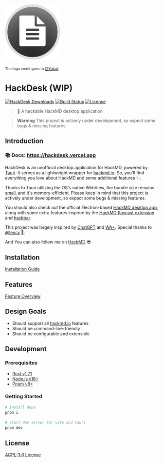 <img src="./docs/public/logo.png" alt="HackDesk Logo" width="180">

<sub>The logo credit goes to [@Yukaii](https://github.com/Yukaii)</sub>

# HackDesk (WIP)

[![HackDesk Downloads](https://img.shields.io/github/downloads/EastSun5566/hackdesk/total.svg?style=for-the-badge)](https://github.com/EastSun5566/hackdesk/releases)
[![Build Status](https://img.shields.io/github/actions/workflow/status/EastSun5566/hackdesk/release.yml?style=for-the-badge)](https://github.com/EastSun5566/cc-gram/actions/workflows/release.yml)
[![License](https://img.shields.io/github/license/EastSun5566/hackdesk.svg?style=for-the-badge)](https://github.com/EastSun5566/hackdesk/blob/main/LICENSE)

> 📝 A hackable HackMD desktop application

> **Warning**
> This project is actively under development, so expect some bugs & missing features.

## Introduction

### 📚 Docs: <https://hackdesk.vercel.app>

HackDesk is an unofficial desktop application for HackMD, powered by [Tauri](https://tauri.app/). It serves as a lightweight wrapper for [hackmd.io](http://hackmd.io). So, you'll find everything you love about HackMD and some additional features ✨.

Thanks to Tauri utilizing the OS's native WebView, the bundle size remains [small](https://tauri.app/v1/references/benchmarks#binary-size), and it's memory-efficient. Please keep in mind that this project is actively under development, so expect some bugs & missing features.

You should also check out the official Electron-based [HackMD desktop app](https://github.com/hackmdio/hackmd-desktop), along with some extra features inspired by the [HackMD Raycast extension](https://www.raycast.com/Yukai/hackmd) and [hackbar](https://github.com/uier/hackbar).

This project was largely inspired by [ChatGPT](https://github.com/lencx/ChatGPT) and [WA+](https://github.com/lencx/WA). Special thanks to [@lencx](https://github.com/lencx) 🙏.

And You can also follow me on [HackMD](https://hackmd.io/@EastSun5566) 😎

## Installation

[Installation Guide](https://hackdesk.vercel.app/install.html)

## Features

[Feature Overview](https://hackdesk.vercel.app/features.html)

## Design Goals

- Should support all [hackmd.io](http://hackmd.io) features
- Should be command-line-friendly
- Should be configurable and extensible

## Development

### Prerequisites

- [Rust v1.71](https://www.rust-lang.org/learn/get-started)
- [Node.js v16+](https://github.com/nvm-sh/nvm?tab=readme-ov-file#installing-and-updating)
- [Pnpm v8+](https://pnpm.io/installation#using-corepack)

### Getting Started

```sh
# install deps
pnpm i

# start dev server for vite and tauri
pnpm dev
```

## License

[AGPL-3.0 License](./LICENSE)
